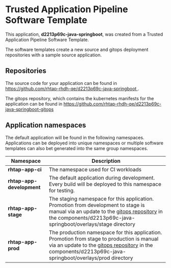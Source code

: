 # Trusted Application Pipeline Software Template

This application, **d2213p69c-java-springboot**, was created from a Trusted Application Pipeline Software Template.

The software templates create a new source and gitops deployment repositories with a sample source application. 

## Repositories

The source code for your application can be found in [https://github.com/rhtap-rhdh-qe/d2213p69c-java-springboot ](https://github.com/rhtap-rhdh-qe/d2213p69c-java-springboot ).
 
The gitops repository, which contains the kubernetes manifests for the application can be found in 
[https://github.com/rhtap-rhdh-qe/d2213p69c-java-springboot-gitops ](https://github.com/rhtap-rhdh-qe/d2213p69c-java-springboot-gitops ) 

## Application namespaces 

The default application will be found in the following namespaces. Applications can be deployed into unique namespaces or multiple software templates can also bet generated into the same group namespaces.  

|  Namespace   |  Description   |  
| -------- | -------- |
| **rhtap-app-ci** | The namespace used for CI workloads |
| **rhtap-app-development** | The default application during development. Every build will be deployed to this namespace for testing. |
| **rhtap-app-stage** | The staging namespace for this application. Promotion from development to stage is manual via an update to the [gitops repository](https://github.com/rhtap-rhdh-qe/d2213p69c-java-springboot-gitops ) in the components/d2213p69c-java-springboot/overlays/stage directory |
| **rhtap-app-prod** | The production namespace for this application. Promotion from stage to production is manual via an update to the [gitops repository](https://github.com/rhtap-rhdh-qe/d2213p69c-java-springboot-gitops ) in the components/d2213p69c-java-springboot/overlays/prod directory |